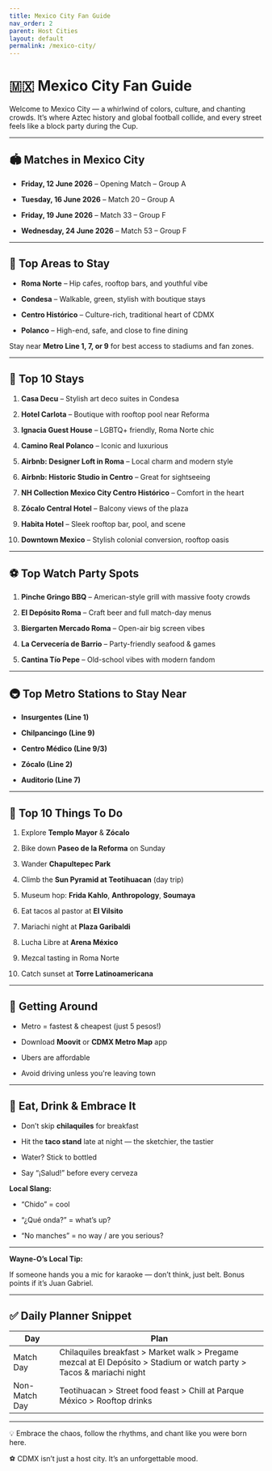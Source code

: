```yaml
---
title: Mexico City Fan Guide
nav_order: 2
parent: Host Cities
layout: default
permalink: /mexico-city/
---
```


# 🇲🇽 Mexico City Fan Guide

Welcome to Mexico City — a whirlwind of colors, culture, and chanting crowds. It’s where Aztec history and global football collide, and every street feels like a block party during the Cup.

---

## **🏟️ Matches in Mexico City**

- **Friday, 12 June 2026** – Opening Match – Group A
    
- **Tuesday, 16 June 2026** – Match 20 – Group A
    
- **Friday, 19 June 2026** – Match 33 – Group F
    
- **Wednesday, 24 June 2026** – Match 53 – Group F
    

---

## **📍 Top Areas to Stay**

- **Roma Norte** – Hip cafes, rooftop bars, and youthful vibe
    
- **Condesa** – Walkable, green, stylish with boutique stays
    
- **Centro Histórico** – Culture-rich, traditional heart of CDMX
    
- **Polanco** – High-end, safe, and close to fine dining
    

Stay near **Metro Line 1, 7, or 9** for best access to stadiums and fan zones.

---

## **🏨 Top 10 Stays**

1. **Casa Decu** – Stylish art deco suites in Condesa
    
2. **Hotel Carlota** – Boutique with rooftop pool near Reforma
    
3. **Ignacia Guest House** – LGBTQ+ friendly, Roma Norte chic
    
4. **Camino Real Polanco** – Iconic and luxurious
    
5. **Airbnb: Designer Loft in Roma** – Local charm and modern style
    
6. **Airbnb: Historic Studio in Centro** – Great for sightseeing
    
7. **NH Collection Mexico City Centro Histórico** – Comfort in the heart
    
8. **Zócalo Central Hotel** – Balcony views of the plaza
    
9. **Habita Hotel** – Sleek rooftop bar, pool, and scene
    
10. **Downtown Mexico** – Stylish colonial conversion, rooftop oasis
    

---

## **⚽ Top Watch Party Spots**

1. **Pinche Gringo BBQ** – American-style grill with massive footy crowds
    
2. **El Depósito Roma** – Craft beer and full match-day menus
    
3. **Biergarten Mercado Roma** – Open-air big screen vibes
    
4. **La Cervecería de Barrio** – Party-friendly seafood & games
    
5. **Cantina Tío Pepe** – Old-school vibes with modern fandom
    

---

## **🚇 Top Metro Stations to Stay Near**

- **Insurgentes (Line 1)**
    
- **Chilpancingo (Line 9)**
    
- **Centro Médico (Line 9/3)**
    
- **Zócalo (Line 2)**
    
- **Auditorio (Line 7)**
    

---

## **🎯 Top 10 Things To Do**

1. Explore **Templo Mayor** & **Zócalo**
    
2. Bike down **Paseo de la Reforma** on Sunday
    
3. Wander **Chapultepec Park**
    
4. Climb the **Sun Pyramid at Teotihuacan** (day trip)
    
5. Museum hop: **Frida Kahlo**, **Anthropology**, **Soumaya**
    
6. Eat tacos al pastor at **El Vilsito**
    
7. Mariachi night at **Plaza Garibaldi**
    
8. Lucha Libre at **Arena México**
    
9. Mezcal tasting in Roma Norte
    
10. Catch sunset at **Torre Latinoamericana**
    

---

## **🧭 Getting Around**

- Metro = fastest & cheapest (just 5 pesos!)
    
- Download **Moovit** or **CDMX Metro Map** app
    
- Ubers are affordable
    
- Avoid driving unless you're leaving town
    

---

## **🌮 Eat, Drink & Embrace It**

- Don’t skip **chilaquiles** for breakfast
    
- Hit the **taco stand** late at night — the sketchier, the tastier
    
- Water? Stick to bottled
    
- Say “¡Salud!” before every cerveza
    

**Local Slang:**

- “Chido” = cool
    
- “¿Qué onda?” = what’s up?
    
- “No manches” = no way / are you serious?
    

---

**Wayne-O’s Local Tip:**

If someone hands you a mic for karaoke — don’t think, just belt. Bonus points if it’s Juan Gabriel.

---

## **✅ Daily Planner Snippet**

|**Day**|**Plan**|
|---|---|
|Match Day|Chilaquiles breakfast > Market walk > Pregame mezcal at El Depósito > Stadium or watch party > Tacos & mariachi night|
|Non-Match Day|Teotihuacan > Street food feast > Chill at Parque México > Rooftop drinks|

---

💡 Embrace the chaos, follow the rhythms, and chant like you were born here.

⚽ CDMX isn’t just a host city. It’s an unforgettable mood.